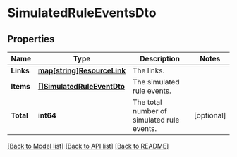 # SimulatedRuleEventsDto

## Properties

Name | Type | Description | Notes
------------ | ------------- | ------------- | -------------
**Links** | [**map[string]ResourceLink**](ResourceLink.md) | The links. | 
**Items** | [**[]SimulatedRuleEventDto**](SimulatedRuleEventDto.md) | The simulated rule events. | 
**Total** | **int64** | The total number of simulated rule events. | [optional] 

[[Back to Model list]](../README.md#documentation-for-models) [[Back to API list]](../README.md#documentation-for-api-endpoints) [[Back to README]](../README.md)


